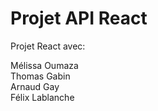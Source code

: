 # Projet API React

Projet React avec:  

Mélissa Oumaza  
Thomas Gabin  
Arnaud Gay  
Félix Lablanche  
